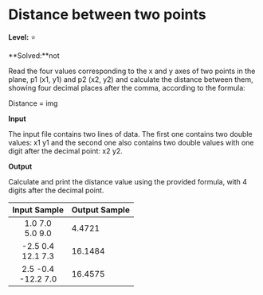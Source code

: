 # Distance between two points 

**Level:** :star:

**Solved:**not

Read the four values corresponding to the x and y axes of two points in the plane, p1 (x1, y1) and p2 (x2, y2) and calculate the distance between them, showing four decimal places after the comma, according to the formula:

Distance = img

**Input** 

The input file contains two lines of data. The first one contains two double values: x1 y1 and the second one also contains two double values with one digit after the decimal point: x2 y2.

**Output** 

Calculate and print the distance value using the provided formula, with 4 digits after the decimal point.

| Input Sample	| Output Sample|
|:--:|:--|
|1.0 7.0 <br> 5.0 9.0 | 4.4721 |
|-2.5 0.4 <br> 12.1 7.3|16.1484 |
| 2.5 -0.4 <br> -12.2 7.0 | 16.4575 |

```javascript 



```